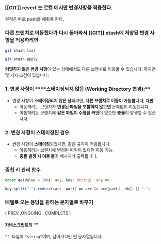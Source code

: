 ### [[GIT]]  revert 는 로컬 에서만 변경사항을 적용한다.

원격은 따로 push를 해줘야 한다.

### 다른 브랜치로 이동했다가 다시 돌아와서 **[[GIT]] stash**에 저장된 변경 사항을 적용하려면

```bash
git stash list
```

```bash
git stash apply
```

**커밋하지 않은 변경 사항**이 있는 상태에서도 다른 브랜치로 이동할 수 있습니다. 하지만 몇 가지 조건이 있습니다:

### **1. 변경 사항이 ****스테이징**되지 않음 (Working Directory 변경):**

- 변경 사항이 **스테이징되지 않은 상태**라면, **다른 브랜치로 이동이 가능합니다**, **다만**:
    - 이동하려는 브랜치가 **변경된 파일을 포함하지 않으면** 문제없이 이동됩니다.
    - 이동하려는 브랜치에 **같은 파일이 수정된 커밋**이 있으면 **충돌**이 발생할 수 있습니다.

### **2. 변경 사항이 **스테이징**된 경우:**

- 변경 사항이 **스테이징**되었다면, 같은 규칙이 적용됩니다:
    - 이동하려는 브랜치에 변경된 파일이 없다면 이동 가능.
    - **충돌 발생 시 이동 불가** 메시지가 출력됩니다.


### 중첩 키 관리 함수

```ts
const getValue = (obj: any, key: string): any =>

key.split(".").reduce((acc, part) => acc && acc[part], obj) || "-";
```

### 배열로 오는 응답을 원하는 문자열로 바꾸기
( PREV ,ONGOING , COMPLETE )


#### 자바스크립트의 ""
`""`: 타입이 `"string"`이며, 길이가 0인 빈 문자열입니다.